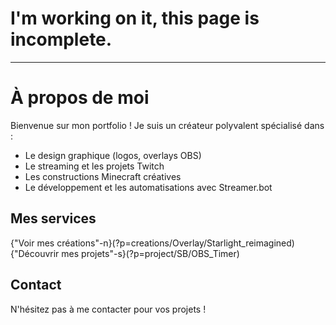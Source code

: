 # I'm working on it, this page is incomplete.

---
# À propos de moi

Bienvenue sur mon portfolio ! Je suis un créateur polyvalent spécialisé dans :

* Le design graphique (logos, overlays OBS)
* Le streaming et les projets Twitch
* Les constructions Minecraft créatives
* Le développement et les automatisations avec Streamer.bot

## Mes services

{"Voir mes créations"-n}(?p=creations/Overlay/Starlight_reimagined)
{"Découvrir mes projets"-s}(?p=project/SB/OBS_Timer)

## Contact

N'hésitez pas à me contacter pour vos projets !
